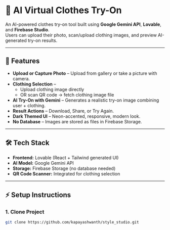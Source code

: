 # 👕 AI Virtual Clothes Try-On  

An AI-powered clothes try-on tool built using **Google Gemini API**, **Lovable**, and **Firebase Studio**.  
Users can upload their photo, scan/upload clothing images, and preview AI-generated try-on results.  

---

## 🚀 Features  

- **Upload or Capture Photo** – Upload from gallery or take a picture with camera.  
- **Clothing Selection** –  
  - Upload clothing image directly  
  - OR scan QR code → fetch clothing image file  
- **AI Try-On with Gemini** – Generates a realistic try-on image combining user + clothing.  
- **Result Actions** – Download, Share, or Try Again.  
- **Dark Themed UI** – Neon-accented, responsive, modern look.  
- **No Database** – Images are stored as files in Firebase Storage.  

---

## 🛠️ Tech Stack  

- **Frontend:** Lovable (React + Tailwind generated UI)  
- **AI Model:** Google Gemini API  
- **Storage:** Firebase Storage (no database needed)  
- **QR Code Scanner:** Integrated for clothing selection  

---

## ⚡ Setup Instructions  

### 1. Clone Project  
```bash
git clone https://github.com/kapayashwanth/style_studio.git
